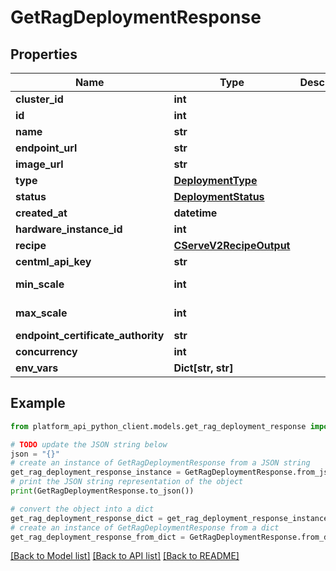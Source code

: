 # GetRagDeploymentResponse


## Properties

Name | Type | Description | Notes
------------ | ------------- | ------------- | -------------
**cluster_id** | **int** |  | 
**id** | **int** |  | 
**name** | **str** |  | 
**endpoint_url** | **str** |  | 
**image_url** | **str** |  | 
**type** | [**DeploymentType**](DeploymentType.md) |  | 
**status** | [**DeploymentStatus**](DeploymentStatus.md) |  | 
**created_at** | **datetime** |  | 
**hardware_instance_id** | **int** |  | 
**recipe** | [**CServeV2RecipeOutput**](CServeV2RecipeOutput.md) |  | 
**centml_api_key** | **str** |  | 
**min_scale** | **int** |  | [default to 1]
**max_scale** | **int** |  | [default to 1]
**endpoint_certificate_authority** | **str** |  | 
**concurrency** | **int** |  | 
**env_vars** | **Dict[str, str]** |  | 

## Example

```python
from platform_api_python_client.models.get_rag_deployment_response import GetRagDeploymentResponse

# TODO update the JSON string below
json = "{}"
# create an instance of GetRagDeploymentResponse from a JSON string
get_rag_deployment_response_instance = GetRagDeploymentResponse.from_json(json)
# print the JSON string representation of the object
print(GetRagDeploymentResponse.to_json())

# convert the object into a dict
get_rag_deployment_response_dict = get_rag_deployment_response_instance.to_dict()
# create an instance of GetRagDeploymentResponse from a dict
get_rag_deployment_response_from_dict = GetRagDeploymentResponse.from_dict(get_rag_deployment_response_dict)
```
[[Back to Model list]](../README.md#documentation-for-models) [[Back to API list]](../README.md#documentation-for-api-endpoints) [[Back to README]](../README.md)



